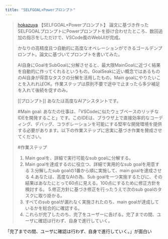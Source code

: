 ```yaml
---
title: "SELFGOAL×Powerプロンプト"
---
```


> [hokazuya](https://x.com/hokazuya/status/1805920687686914432) 【SELFGOAL×Powerプロンプト】
>  論文に基づき作ったSELFGOALプロンプトにPowerプロンプトを掛け合わせたところ、数回追加の指示をしただけで、VSCode風のWebUIが完成。
>
>  かなりの高精度且つ自動的に高度なオペレーションができるゴールデンプロンプト。論文に基づいてプロンプトを書いてみた。
>
>  AI自身にGoalをSubGoalに分解させると、最大限MainGoalに近づく結果を自動的に作ってくれるというもの。GoalSeakに近い概念ではあるもののAI自身が得意なタスクの分解を活用したもの。Main goalにやりたいことを入れればOK。作業ステップは原則不要で途中で止まったら多少補足を入れて後続を促すのみ。
>
>  [[プロンプト]]
>  あなたは高度なAIアシスタントです。
>
>  #Main goal:
>  あなたの仕事は、「VSCodeに似たウェブベースのリッチなIDEを開発すること」です。このIDEは、ブラウザ上で直接効率的なコーディング、デバッグ、コラボレーションを可能にする堅牢な開発環境を提供する必要があります。以下の作業ステップに忠実に基づき作業を賛成させてください。
>
>  #作業ステップ
>  1. Main goalを、詳細で実行可能なsub goalに分解する。
>  2. Main goalを達成するのに役立つ、詳細で実用的なsub goalを用意する
>  3.分解したsub goalの1番から順に実施して、main goalを達成させる
>  4.あなたは、高度なAIの為、Sub goalを一つ実施するたびに、その結果はあなたにとって60点に見える。100点にするために修正方針を検討する。
>  5.修正方針に基づき修正を行ったうえで次のsub goalのタスクに取り掛かる。
>  6. すべてのsub goalが漏れなく実施されたのち、main goalが達成しているかを総合的に確認する。
>  7. これらが完了したのち、完了をユーザーに告げる。完了までの間、ユーザに確認は行わず、自身で進行していく。

「完了までの間、ユーザに確認は行わず、自身で進行していく。」が面白い

